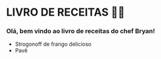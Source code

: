 # LIVRO DE RECEITAS :man_cook:

### Olá, bem vindo ao livro de receitas do chef Bryan!

* Strogonoff de frango delicioso
* Pavê
